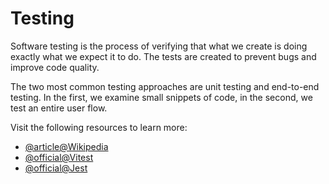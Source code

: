 # Testing

Software testing is the process of verifying that what we create is doing exactly what we expect it to do. The tests are created to prevent bugs and improve code quality.

The two most common testing approaches are unit testing and end-to-end testing. In the first, we examine small snippets of code, in the second, we test an entire user flow.

Visit the following resources to learn more:

- [@article@Wikipedia](https://en.wikipedia.org/wiki/Software_testing)
- [@official@Vitest](https://vitest.dev/)
- [@official@Jest](https://jest.io)
